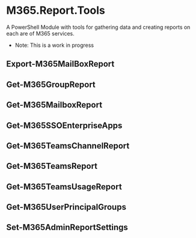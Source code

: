 # M365.Report.Tools
A PowerShell Module with tools for gathering data and creating reports on each are of M365 services. 
* Note: This is a work in progress

## Export-M365MailBoxReport
## Get-M365GroupReport
## Get-M365MailboxReport
## Get-M365SSOEnterpriseApps
## Get-M365TeamsChannelReport
## Get-M365TeamsReport
## Get-M365TeamsUsageReport
## Get-M365UserPrincipalGroups
## Set-M365AdminReportSettings
